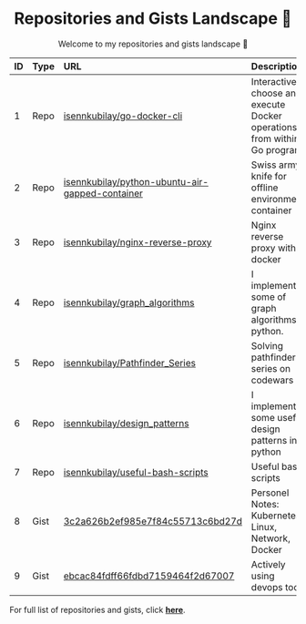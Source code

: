 <h1 align="center">Repositories and Gists Landscape 💎</h1>
<p align="center">Welcome to my repositories and gists landscape 👋</p>

| ID  | Type | URL          | Description                                              |
| :-- | :--- | :--------------- | :---------------------------------------------  |
| 1 | Repo | <a href="https://github.com/isennkubilay/go-docker-cli">isennkubilay/go-docker-cli</a> | Interactively choose and execute Docker operations from within a Go program.  |
| 2 | Repo | <a href="https://github.com/isennkubilay/python-ubuntu-air-gapped-container">isennkubilay/python-ubuntu-air-gapped-container</a> |  Swiss army knife for offline environment container  |
| 3 | Repo | <a href="https://github.com/isennkubilay/nginx-reverse-proxy">isennkubilay/nginx-reverse-proxy</a> | Nginx reverse proxy with docker  |
| 4 | Repo | <a href="https://github.com/isennkubilay/graph_algorithms">isennkubilay/graph_algorithms</a> | I implemented some of graph algorithms in python.  |
| 5 | Repo | <a href="https://github.com/isennkubilay/Pathfinder_Series">isennkubilay/Pathfinder_Series</a> | Solving pathfinder series on codewars  |
| 6 | Repo | <a href="https://github.com/isennkubilay/design_patterns">isennkubilay/design_patterns</a> | I implemented some useful design patterns in python   |
| 7 | Repo | <a href="https://github.com/isennkubilay/useful-bash-scripts">isennkubilay/useful-bash-scripts</a> | Useful bash scripts   |
| 8 | Gist | <a href="https://gist.github.com/3c2a626b2ef985e7f84c55713c6bd27d">3c2a626b2ef985e7f84c55713c6bd27d</a> | Personel Notes: Kubernetes, Linux, Network, Docker |  |
| 9 | Gist | <a href="https://gist.github.com/ebcac84fdff66fdbd7159464f2d67007">ebcac84fdff66fdbd7159464f2d67007</a> | Actively using devops tools |  |

For full list of repositories and gists, click [**here**](https://github.com/isennkubilay?tab=repositories&q=&type=&language=&sort=stargazers).

